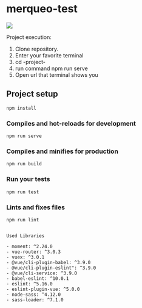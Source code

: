 # merqueo-test

<img src="https://cdn-images-1.medium.com/max/1600/1*ACR0gj0wbx91V_xgURifWg.png">

Project execution:

1. Clone repository.
2. Enter your favorite terminal
3. cd -project-
4. run command npm run serve
5. Open url that terminal shows you  

## Project setup
```
npm install
```

### Compiles and hot-reloads for development
```
npm run serve
```

### Compiles and minifies for production
```
npm run build
```

### Run your tests
```
npm run test
```

### Lints and fixes files
```
npm run lint
 
 
Used Libraries

- moment: ^2.24.0
- vue-router: ^3.0.3
- vuex: ^3.0.1
- @vue/cli-plugin-babel: ^3.9.0
- @vue/cli-plugin-eslint": ^3.9.0
- @vue/cli-service: ^3.9.0
- babel-eslint: ^10.0.1
- eslint: ^5.16.0
- eslint-plugin-vue: ^5.0.0
- node-sass: ^4.12.0
- sass-loader: ^7.1.0



  

